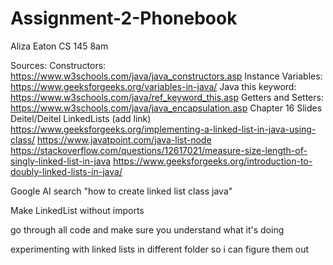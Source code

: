 # Assignment-2-Phonebook

Aliza Eaton
CS 145 8am

Sources:
Constructors: <https://www.w3schools.com/java/java_constructors.asp>
Instance Variables: <https://www.geeksforgeeks.org/variables-in-java/>
Java this keyword: <https://www.w3schools.com/java/ref_keyword_this.asp>
Getters and Setters: <https://www.w3schools.com/java/java_encapsulation.asp>
Chapter 16 Slides Deitel/Deitel LinkedLists (add link)
<https://www.geeksforgeeks.org/implementing-a-linked-list-in-java-using-class/>
<https://www.javatpoint.com/java-list-node>
<https://stackoverflow.com/questions/12617021/measure-size-length-of-singly-linked-list-in-java>
<https://www.geeksforgeeks.org/introduction-to-doubly-linked-lists-in-java/>

Google AI search "how to create linked list class java"

Make LinkedList without imports

go through all code and make sure you understand what it's doing

experimenting with linked lists in different folder so i can figure them out
